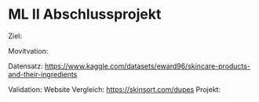 # ML II Abschlussprojekt 

Ziel: 


Movitvation: 


Datensatz: https://www.kaggle.com/datasets/eward96/skincare-products-and-their-ingredients

Validation: 
Website Vergleich: https://skinsort.com/dupes
Projekt: 
